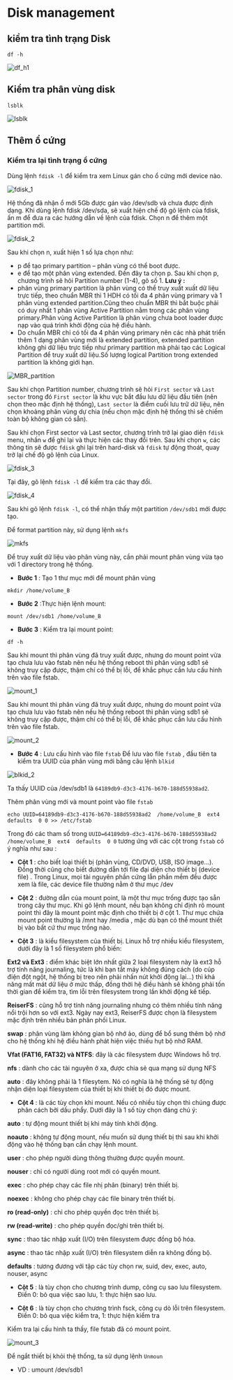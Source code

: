 # Disk management
## kiểm tra tình trạng Disk
```
df -h
```

![df_h1](https://github.com/laitiennhanhoa/Thu-viec-tai-Nhan-Hoa/blob/093ef75f35f539a60664e542d4ca9c1bdd9e4a1a/images/df_h1.png)

## Kiểm tra phân vùng disk
```
lsblk
```
![lsblk](https://github.com/laitiennhanhoa/Thu-viec-tai-Nhan-Hoa/blob/093ef75f35f539a60664e542d4ca9c1bdd9e4a1a/images/lsblk.png)

## Thêm ổ cứng
### Kiểm tra lại tình trạng ổ cứng

Dùng lệnh `fdisk -l` để kiểm tra xem Linux gán cho ổ cứng mới device nào.

![fdisk_1](https://github.com/laitiennhanhoa/Thu-viec-tai-Nhan-Hoa/blob/093ef75f35f539a60664e542d4ca9c1bdd9e4a1a/images/fdisk_1.png)

Hệ thống đã nhận ổ mới 5Gb được gán vào /dev/sdb và chưa được định dạng. 
Khi dùng lệnh fdisk /dev/sda, sẽ xuất hiện chế độ gõ lệnh của fdisk, ấn m để đưa ra các hướng dẫn về lệnh của fdisk. Chọn n để thêm một partition mới.

![fdisk_2](https://github.com/laitiennhanhoa/Thu-viec-tai-Nhan-Hoa/blob/093ef75f35f539a60664e542d4ca9c1bdd9e4a1a/images/fdisk_2.png)

Sau khi chọn n, xuất hiện 1 số lựa chọn như:

* p để tạo primary partition – phân vùng có thể boot được.
* e để tạo một phân vùng extended.
Đến đây ta chọn p. Sau khi chọn p, chương trình sẽ hỏi Partition number (1-4), gõ số 1.
__Lưu ý :__
* phân vùng primary partition là phân vùng có thể truy xuất xuất dữ liệu trực tiếp, theo chuẩn MBR thì 1 HDH có tối đa 4 phân vùng primary và 1 phân vùng extended partition.Cũng theo chuẩn MBR thì bắt buộc phải có duy nhất  1 phân vùng  Active Partition nằm trong các phân vùng primary.Phân vùng Active Partition là phân vùng chưa boot loader được nạp vào quá trình khởi động của hệ điều hành.
* Do chuẩn MBR chỉ có tối đa 4 phân vùng primary nên các nhà phát triển thêm 1 dạng phân vùng mới là extended partition, extended partition không ghi dữ liệu trực tiếp như primary partition mà phải tạo các Logical Partition để truy xuất dữ liệu.Số lượng logical Partition trong extended partition là không giới hạn.

![MBR_partition](https://github.com/laitiennhanhoa/Thu-viec-tai-Nhan-Hoa/blob/2f416d2e46fcab4e9e7d2d9e75785629d055d939/images/MBR_partition.png)

Sau khi chọn Partition number, chương trình sẽ hỏi `First sector` và `Last sector` trong đó `First sector` là khu vực bắt đầu lưu dữ liệu đầu tiên (nên chọn theo mặc định hệ thống), `Last sector` là điểm cuối lưu trữ dữ liệu, nên chọn khoảng phân vùng dự chia (nếu chọn mặc định hệ thống thì sẽ chiếm toàn bộ không gian có sẵn).

Sau khi chọn First sector và Last sector, chương trình trở lại giao diện `fdisk` menu, nhấn `w` để ghi lại và thực hiện các thay đổi trên.
Sau khi chọn `w`, các thông tin sẽ được `fdisk` ghi lại trên hard-disk và `fdisk` tự động thoát, quay trở lại chế độ gõ lệnh của Linux.

![fdisk_3](https://github.com/laitiennhanhoa/Thu-viec-tai-Nhan-Hoa/blob/2f416d2e46fcab4e9e7d2d9e75785629d055d939/images/fdisk_3.png)

Tại đây, gõ lệnh `fdisk -l` để kiểm tra các thay đổi.

![fdisk_4](https://github.com/laitiennhanhoa/Thu-viec-tai-Nhan-Hoa/blob/2f416d2e46fcab4e9e7d2d9e75785629d055d939/images/fdisk_4.png)

Sau khi gõ lệnh `fdisk -l`, có thể nhận thấy một partition `/dev/sdb1` mới được tạo.


Để format partition này, sử dụng lệnh `mkfs`

![mkfs](https://github.com/laitiennhanhoa/Thu-viec-tai-Nhan-Hoa/blob/2f416d2e46fcab4e9e7d2d9e75785629d055d939/images/mkfs.png)

Để truy xuất dữ liệu vào phân vùng này, cần phải mount phân vùng vừa tạo với 1 directory trong hệ thống.
* __Bước 1__ : Tạo 1 thư mục mới để mount phân vùng
```
mkdir /home/volume_B
```
* __Bước 2__ :Thực hiện lệnh mount:
```
mount /dev/sdb1 /home/volume_B
```
* __Bước 3__ : Kiểm tra lại mount point:
```
df -h
```

Sau khi mount thì phân vùng đã truy xuất được, nhưng do mount point vừa tạo chưa lưu vào fstab nên nếu hệ thống reboot thì phân vùng sdb1 sẽ không truy cập được, thậm chí có thể bị lỗi, để khắc phục cần lưu cấu hình trên vào file fstab.

![mount_1](https://github.com/laitiennhanhoa/Thu-viec-tai-Nhan-Hoa/blob/9f67f6dc30b252b924feb38f224a1323ff4b2386/images/mount_1.png)

Sau khi mount thì phân vùng đã truy xuất được, nhưng do mount point vừa tạo chưa lưu vào fstab nên nếu hệ thống reboot thì phân vùng sdb1 sẽ không truy cập được, thậm chí có thể bị lỗi, để khắc phục cần lưu cấu hình trên vào file fstab.

![mount_2](https://github.com/laitiennhanhoa/Thu-viec-tai-Nhan-Hoa/blob/9f67f6dc30b252b924feb38f224a1323ff4b2386/images/mount_2.png)

* __Bước 4__ : Lưu cấu hình vào file `fstab`
 Để lưu vào file `fstab` , đầu tiên ta kiểm tra UUID của phân vùng mới bằng câu lệnh `blkid`
 
 ![blkid_2](https://github.com/laitiennhanhoa/Thu-viec-tai-Nhan-Hoa/blob/d242f0a8fc5f8b212a044fe20355882c30289574/images/blkid_2.png)
 
 Ta thấy UUID của /dev/sdb1 là `64189db9-d3c3-4176-b670-188d55938ad2`.
 
 Thêm phân vùng mới và mount point vào file `fstab`
 
```
echo UUID=64189db9-d3c3-4176-b670-188d55938ad2  /home/volume_B  ext4  defaults  0 0 >> /etc/fstab
```
Trong đó các tham số trong `UUID=64189db9-d3c3-4176-b670-188d55938ad2  /home/volume_B  ext4  defaults  0 0` tương ứng với các cột trong `fstab` có ý nghĩa như sau :
* __Cột 1__ : cho biết loại thiết bị (phân vùng, CD/DVD, USB, ISO image…). Đồng thời cũng cho biết đường dẫn tới file đại diện cho thiết bị (device file) . Trong Linux, mọi tài nguyên phần cứng lẫn phần mềm đều được xem là file, các device file thường nằm ở thư mục /dev

* __Cột 2__ : đường dẫn của mount point, là một thư mục trống được tạo sẵn trong cây thư mục. Khi gõ lệnh mount, nếu bạn không chỉ định rõ mount point thì đây là mount point mặc định cho thiết bị ở cột 1. Thư mục chứa mount point thường là /mnt hay /media , mặc dù bạn có thể mount thiết bị vào bất cứ thư mục trống nào.

* __Cột 3__ : là kiểu filesystem của thiết bị. Linux hỗ trợ nhiều kiểu filesystem, dưới đây là 1 số filesystem phổ biến:

__Ext2 và Ext3__ : điểm khác biệt lớn nhất giữa 2 loại filesystem này là ext3 hỗ trợ tính năng journaling, tức là khi bạn tắt máy không đúng cách (do cúp điện đột ngột, hệ thống bị treo nên phải nhấn nút khởi động lại…) thì khả năng mất mát dữ liệu ở mức thấp, đồng thời hệ điều hành sẽ không phải tốn thời gian để kiểm tra, tìm lỗi trên filesystem trong lần khởi động kế tiếp.

__ReiserFS__ : cũng hỗ trợ tính năng journaling nhưng có thêm nhiều tính năng nổi trội hơn so với ext3. Ngày nay ext3, ReiserFS được chọn là filesystem mặc định trên nhiều bản phân phối Linux.

__swap__ : phân vùng làm không gian bộ nhớ ảo, dùng để bổ sung thêm bộ nhớ cho hệ thống khi hệ điều hành phát hiện việc thiếu hụt bộ nhớ RAM.

__Vfat (FAT16, FAT32) và NTFS__: đây là các filesystem được Windows hỗ trợ.

__nfs__ : dành cho các tài nguyên ở xa, được chia sẻ qua mạng sử dụng NFS

__auto__ : đây không phải là 1 filesytem. Nó có nghĩa là hệ thống sẽ tự động nhận diện loại filesystem của thiết bị khi thiết bị đó được mount.

* __Cột 4__ : là các tùy chọn khi mount.
Nếu có nhiều tùy chọn thì chúng được phân cách bởi dấu phẩy. Dưới đây là 1 số tùy chọn đáng chú ý:

__auto__ : tự động mount thiết bị khi máy tính khởi động.

__noauto__ : không tự động mount, nếu muốn sử dụng thiết bị thì sau khi khởi động vào hệ thống bạn cần chạy lệnh mount.

__user__ : cho phép người dùng thông thường được quyền mount.

__nouser__ : chỉ có người dùng root mới có quyền mount.

__exec__ : cho phép chạy các file nhị phân (binary) trên thiết bị.

__noexec__ : không cho phép chạy các file binary trên thiết bị.

__ro (read-only)__ : chỉ cho phép quyền đọc trên thiết bị.

__rw (read-write)__ : cho phép quyền đọc/ghi trên thiết bị.

__sync__ : thao tác nhập xuất (I/O) trên filesystem được đồng bộ hóa.

__async__ : thao tác nhập xuất (I/O) trên filesystem diễn ra không đồng bộ.

__defaults__ : tương đương với tập các tùy chọn rw, suid, dev, exec, auto, nouser, async

* __Cột 5__ : là tùy chọn cho chương trình dump, công cụ sao lưu filesystem. Điền 0: bỏ qua việc sao lưu, 1: thực hiện sao lưu.

* __Cột 6__ : là tùy chọn cho chương trình fsck, công cụ dò lỗi trên filesystem. Điền 0: bỏ qua việc kiểm tra, 1: thực hiện kiểm tra



Kiểm tra lại cấu hình ta thấy, file fstab đã có mount point.

![mount_3](https://github.com/laitiennhanhoa/Thu-viec-tai-Nhan-Hoa/blob/9f67f6dc30b252b924feb38f224a1323ff4b2386/images/mount_3.png)

Để ngắt thiết bị khỏi thệ thống, ta sử dụng lệnh `Unmoun`
* VD : umount /dev/sdb1

